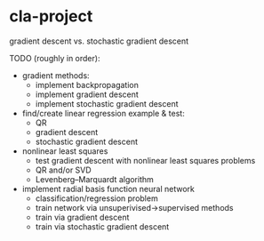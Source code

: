 # cla-project
gradient descent vs. stochastic gradient descent

TODO (roughly in order):
- gradient methods:
  - implement backpropagation
  - implement gradient descent
  - implement stochastic gradient descent
- find/create linear regression example & test:
  - QR
  - gradient descent
  - stochastic gradient descent
- nonlinear least squares
  - test gradient descent with nonlinear least squares problems
  - QR and/or SVD
  - Levenberg–Marquardt algorithm
- implement radial basis function neural network
  - classification/regression problem
  - train network via unsuperivised->supervised methods
  - train via gradient descent
  - train via stochastic gradient descent
